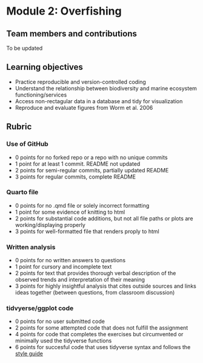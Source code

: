 # Module 2: Overfishing

## Team members and contributions
To be updated

## Learning objectives

 - Practice reproducible and version-controlled coding
 - Understand the relationship between biodiversity and marine ecosystem functioning/services
 - Access non-rectagular data in a database and tidy for visualization
 - Reproduce and evaluate figures from Worm et al. 2006
 
## Rubric

### Use of GitHub
 - 0 points for no forked repo or a repo with no unique commits
 - 1 point for at least 1 commit. README not updated
 - 2 points for semi-regular commits, partially updated README
 - 3 points for regular commits, complete README
 
### Quarto file
 - 0 points for no .qmd file or solely incorrect formatting
 - 1 point for some evidence of knitting to html
 - 2 points for substantial code additions, but not all file paths or plots are working/displaying properly
 - 3 points for well-formatted file that renders proply to html
 
### Written analysis
 - 0 points for no written answers to questions
 - 1 point for cursory and incomplete text
 - 2 points for text that provides thorough verbal description of the observed trends and interpretation of their meaning
 - 3 points for highly insightful analysis that cites outside sources and links ideas together (between questions, from classroom discussion)
 
### tidvyerse/ggplot code
 - 0 points for no user submitted code
 - 2 points for some attempted code that does not fulfill the assignment
 - 4 points for code that completes the exercises but circumvented or minimally used the tidyverse functions
 - 6 points for succesful code that uses tidyverse syntax and follows the [style guide](https://style.tidyverse.org/)
